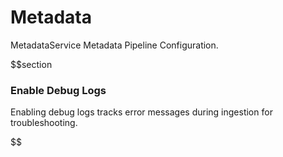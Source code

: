 # Metadata

MetadataService Metadata Pipeline Configuration.

$$section

### Enable Debug Logs

Enabling debug logs tracks error messages during ingestion for troubleshooting.

$$